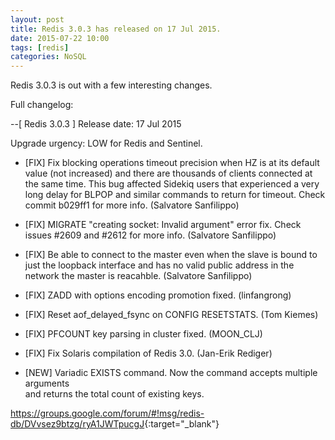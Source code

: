 ```yaml
---
layout: post
title: Redis 3.0.3 has released on 17 Jul 2015.
date: 2015-07-22 10:00
tags: [redis]
categories: NoSQL
---
```



Redis 3.0.3 is out with a few interesting changes.  
  
  
Full changelog:   
  
--[ Redis 3.0.3 ] Release date: 17 Jul 2015   
   
Upgrade urgency: LOW for Redis and Sentinel.   
  
* [FIX] Fix blocking operations timeout precision when HZ is at its default 
        value (not increased) and there are thousands of clients connected 
        at the same time. This bug affected Sidekiq users that experienced 
        a very long delay for BLPOP and similar commands to return for 
        timeout. Check commit b029ff1 for more info. (Salvatore Sanfilippo) 
* [FIX] MIGRATE "creating socket: Invalid argument" error fix. Check 
        issues #2609 and #2612 for more info. (Salvatore Sanfilippo) 
* [FIX] Be able to connect to the master even when the slave is bound to 
        just the loopback interface and has no valid public address in the 
        network the master is reacahble. (Salvatore Sanfilippo) 
* [FIX] ZADD with options encoding promotion fixed. (linfangrong) 
* [FIX] Reset aof_delayed_fsync on CONFIG RESETSTATS. (Tom Kiemes) 
* [FIX] PFCOUNT key parsing in cluster fixed. (MOON_CLJ) 
* [FIX] Fix Solaris compilation of Redis 3.0. (Jan-Erik Rediger)   

* [NEW] Variadic EXISTS command. Now the command accepts multiple arguments  
        and returns the total count of existing keys.   
  
  
<https://groups.google.com/forum/#!msg/redis-db/DVvsez9btzg/ryA1JWTpucgJ>{:target="_blank"}
